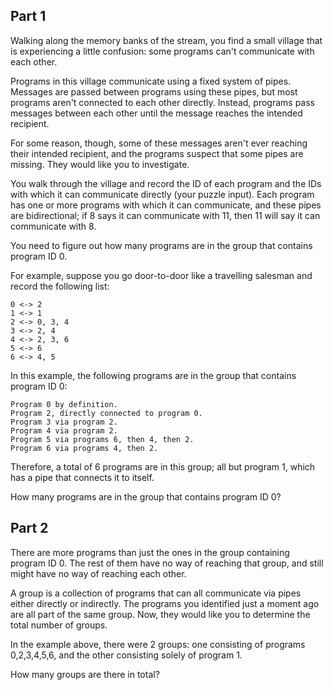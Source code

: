 ## Part 1

Walking along the memory banks of the stream, you find a small village that is
experiencing a little confusion: some programs can't communicate with each
other.

Programs in this village communicate using a fixed system of pipes. Messages are
passed between programs using these pipes, but most programs aren't connected to
each other directly. Instead, programs pass messages between each other until
the message reaches the intended recipient.

For some reason, though, some of these messages aren't ever reaching their
intended recipient, and the programs suspect that some pipes are missing. They
would like you to investigate.

You walk through the village and record the ID of each program and the IDs with
which it can communicate directly (your puzzle input). Each program has one or
more programs with which it can communicate, and these pipes are bidirectional;
if 8 says it can communicate with 11, then 11 will say it can communicate
with 8.

You need to figure out how many programs are in the group that contains program
ID 0.

For example, suppose you go door-to-door like a travelling salesman and record
the following list:

```
0 <-> 2
1 <-> 1
2 <-> 0, 3, 4
3 <-> 2, 4
4 <-> 2, 3, 6
5 <-> 6
6 <-> 4, 5
```

In this example, the following programs are in the group that contains program
ID 0:

```
Program 0 by definition.
Program 2, directly connected to program 0.
Program 3 via program 2.
Program 4 via program 2.
Program 5 via programs 6, then 4, then 2.
Program 6 via programs 4, then 2.
```

Therefore, a total of 6 programs are in this group; all but program 1, which has
a pipe that connects it to itself.

How many programs are in the group that contains program ID 0?

## Part 2

There are more programs than just the ones in the group containing program ID 0.
The rest of them have no way of reaching that group, and still might have no way
of reaching each other.

A group is a collection of programs that can all communicate via pipes either
directly or indirectly. The programs you identified just a moment ago are all
part of the same group. Now, they would like you to determine the total number
of groups.

In the example above, there were 2 groups: one consisting of programs
0,2,3,4,5,6, and the other consisting solely of program 1.

How many groups are there in total?
